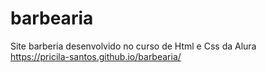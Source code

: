 # barbearia
 Site barberia desenvolvido no curso de Html e Css da Alura <br>
 https://pricila-santos.github.io/barbearia/
 
